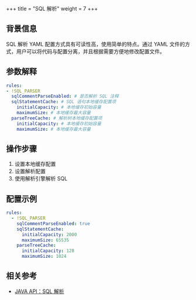 +++
title = "SQL 解析"
weight = 7
+++

## 背景信息
SQL 解析 YAML 配置方式具有可读性高，使用简单的特点。通过 YAML 文件的方式，用户可以将代码与配置分离，并且根据需要方便地修改配置文件。

## 参数解释

```yaml
rules:
- !SQL_PARSER
  sqlCommentParseEnabled: # 是否解析 SQL 注释
  sqlStatementCache: # SQL 语句本地缓存配置项
    initialCapacity: # 本地缓存初始容量
    maximumSize: # 本地缓存最大容量
  parseTreeCache: # 解析树本地缓存配置项
    initialCapacity: # 本地缓存初始容量
    maximumSize: # 本地缓存最大容量
```

## 操作步骤

1. 设置本地缓存配置
2. 设置解析配置
3. 使用解析引擎解析 SQL

## 配置示例
```yaml
rules:
  - !SQL_PARSER
    sqlCommentParseEnabled: true
    sqlStatementCache:
      initialCapacity: 2000
      maximumSize: 65535
    parseTreeCache:
      initialCapacity: 128
      maximumSize: 1024
```

## 相关参考
- [JAVA API：SQL 解析](/cn/user-manual/shardingsphere-jdbc/java-api/rules/sql-parser/)
